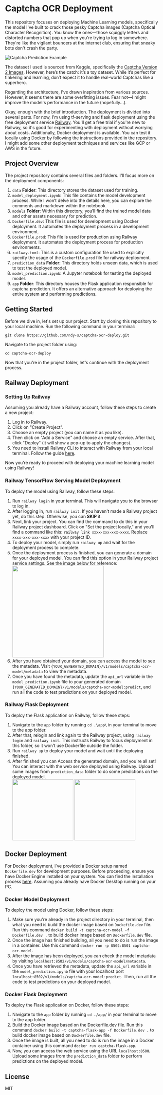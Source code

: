 # Captcha OCR Deployment
This repository focuses on deploying Machine Learning models, specifically the model I've built to crack those pesky Captcha images (Captcha Optical Character Recognition). You know the ones—those squiggly letters and distorted numbers that pop up when you're trying to log in somewhere. They're like the vigilant bouncers at the internet club, ensuring that sneaky bots don't crash the party.

![Captcha Prediction Example](https://github.com/ndy-s/captcha-ocr-deploy/assets/94002483/e9ca4056-ad72-47b5-aefb-03785ab85265)

The dataset I used is sourced from Kaggle, specifically the [Captcha Version 2 Images](https://www.kaggle.com/datasets/fournierp/captcha-version-2-images). However, here’s the catch: it’s a toy dataset. While it’s perfect for tinkering and learning, don’t expect it to handle real-world Captchas like a superhero.

Regarding the architecture, I've drawn inspiration from various sources. However, it seems there are some overfitting issues. Fear not—I might improve the model's performance in the future (hopefully...).

Okay, enough with the brief introduction. The deployment is divided into several parts. For now, I'm using tf-serving and flask deployment using the free deployment service [Railway](https://railway.app/). You'll get a free trial if you're new to Railway, so it's good for experimenting with deployment without worrying about costs. Additionally, Docker deployment is available. You can test it locally using Docker by following the instructions provided in the repository. I might add some other deployment techniques and services like GCP or AWS in the future.

## Project Overview
The project repository contains several files and folders. I'll focus more on the deployment components:
1. `data` **Folder**: This directory stores the dataset used for training.
2. `model_deployment.ipynb`: This file contains the model development process. While I won’t delve into the details here, you can explore the comments and markdown within the notebook.
3. `models` **Folder**: Within this directory, you’ll find the trained model data and other assets necessary for prediction.
4. `Dockerfile.dev`: This file is used for development using Docker deployment. It automates the deployment process in a development environment.
5. `Dockerfile.prod`: This file is used for production using Railway deployment. It automates the deployment process for production environments.
6. `railway.toml`: This is a custom configuration file used to explicitly specify the usage of the `Dockerfile.prod` file for railway deployment.
7. `prediction_data` **Folder**: This directory holds unseen data, which is used to test the deployed model.
8. `model_prediction.ipynb`: A Jupyter notebook for testing the deployed model.
9. `app` **Folder**: This directory houses the Flask application responsible for captcha prediction. It offers an alternative approach for deploying the entire system and performing predictions.

## Getting Started
Before we dive in, let's set up our project. Start by cloning this repository to your local machine. Run the following command in your terminal:
```
git clone https://github.com/ndy-s/captcha-ocr-deploy.git
```
Navigate to the project folder using:
```
cd captcha-ocr-deploy
```
Now that you're in the project folder, let's continue with the deployment process.

## Railway Deployment
### Setting Up Railway
Assuming you already have a Railway account, follow these steps to create a new project:
1. Log in to Railway.
2. Click on "Create Project".
3. Choose an empty project (you can name it as you like).
4. Then click on "Add a Service" and choose an empty service. After that, click "Deploy" (it will show a pop-up to apply the changes).
5. You need to install Railway CLI to interact with Railway from your local terminal. Follow the guide [here](https://docs.railway.app/guides/cli).
   
Now you’re ready to proceed with deploying your machine learning model using Railway!

### Railway TensorFlow Serving Model Deployment
To deploy the model using Railway, follow these steps:
1. Run `railway login` in your terminal. This will navigate you to the browser to log in.
2. After logging in, run `railway init`. If you haven't made a Railway project yet, do this step. Otherwise, you can **SKIP** it.
3. Next, link your project. You can find the command to do this in your Railway project dashboard. Click on "Set the project locally," and you'll find a command like this: `railway link xxxx-xxx-xxx-xxxx`. Replace `xxxx-xxx-xxx-xxxx` with your project ID.
4. To deploy your model, simply run `railway up` and wait for the deployment process to complete.
5. Once the deployment process is finished, you can generate a domain for your deployed model. You can find this option in your Railway project service settings. See the image below for reference:<br>
   <img src="https://github.com/ndy-s/captcha-ocr-deploy/assets/94002483/a0222d1c-9398-43e8-9f11-1798cf08514d" width="300">
6. After you have obtained your domain, you can access the model to see the metadata. Visit `{YOUR_GENERATED_DOMAIN}/v1/models/captcha-ocr-model/metadata` to view the metadata.
7. Once you have found the metadata, update the `api_url` variable in the `model_prediction.ipynb` file to your generated domain `{YOUR_GENERATED_DOMAIN}/v1/models/captcha-ocr-model:predict`, and run all the code to test predictions on your deployed model.

### Railway Flask Deployment
To deploy the Flask application on Railway, follow these steps:
1. Navigate to the `app` folder by running `cd .\app\` in your terminal to move to the app folder.
2. After that, relogin and link again to the Railway project, using `railway login` and `railway init`. This instructs Railway to focus deployment in this folder, so it won't use Dockerfile outside the folder.
3. Run `railway up` to deploy your model and wait until the deploying finished.
4. After finished you can Access the generated domain, and you're all set! You can interact with the web service deployed using Railway. Upload some images from `prediction_data` folder to do some predictions on the deployed model.<br>
   <img src="https://github.com/ndy-s/captcha-ocr-deploy/assets/94002483/85635ab5-15f3-4e13-8ea3-da47f6041616" height="200">
   <img src="https://github.com/ndy-s/captcha-ocr-deploy/assets/94002483/80469823-36c3-47df-8b4a-42ff2add6e75" height="200">
   
## Docker Deployment
For Docker deployment, I've provided a Docker setup named `Dockerfile.dev` for development purposes. Before proceeding, ensure you have Docker Engine installed on your system. You can find the installation process [here](https://docs.docker.com/engine/install/). Assuming you already have Docker Desktop running on your PC.

### Docker Model Deployment
To deploy the model using Docker, follow these steps:
1. Make sure you're already in the project directory in your terminal, then what you need is build the docker image based on `Dockefile.dev` file. Run this command `docker build -t captcha-ocr-model -f Dockerfile.dev .` to build docker image based on `Dockerfile.dev` file.
2. Once the image has finished building, all you need to do is run the image in a container. Use this command `docker run -p 8502:8501 captcha-ocr-model`.
3. After the image has been deployed, you can check the model metadata by visiting `localhost:8502/v1/models/captcha-ocr-model/metadata`.
4. Once you have retrieved the metadata, update the `api_url` variable in the `model_prediction.ipynb` file with your localhost port `localhost:8502/v1/models/captcha-ocr-model:predict`. Then, run all the code to test predictions on your deployed model.

### Docker Flask Deployment
To deploy the Flask application on Docker, follow these steps:
1. Navigate to the `app` folder by running `cd ./app/` in your terminal to move to the app folder.
2. Build the Docker image based on the Dockerfile.dev file. Run this command `docker build -t captcha-flask-app -f Dockerfile.dev .` to build docker image based on `Dockerfile.dev` file.
3. Once the image is built, all you need to do is run the image in a Docker container using this command `docker run captcha-flask-app`.
4. Now, you can access the web service using the URL `localhost:8500`. Upload some images from the `prediction_data` folder to perform predictions on the deployed model.

## License
MIT
